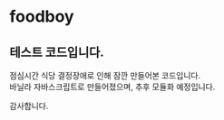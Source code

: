 # foodboy
## 테스트 코드입니다.

점심시간 식당 결정장애로 인해 잠깐 만들어본 코드입니다.  
바닐라 자바스크립트로 만들어졌으며, 추후 모듈화 예정입니다.

감사합니다.
